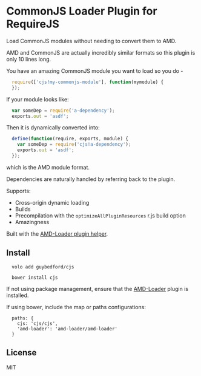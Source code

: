 CommonJS Loader Plugin for RequireJS
===

Load CommonJS modules without needing to convert them to AMD.

AMD and CommonJS are actually incredibly similar formats so this plugin is only 10 lines long.

You have an amazing CommonJS module you want to load so you do - 

```javascript
  require(['cjs!my-commonjs-module'], function(mymodule) {
  });
```

If your module looks like:

```javascript
  var someDep = require('a-dependency');
  exports.out = 'asdf';
```

Then it is dynamically converted into:

```javascript
  define(function(require, exports, module) {
    var someDep = require('cjs!a-dependency');
    exports.out = 'asdf';
  });
```

which is the AMD module format.

Dependencies are naturally handled by referring back to the plugin.

Supports:
* Cross-origin dynamic loading
* Builds
* Precompilation with the `optimizeAllPluginResources` r.js build option
* Amazingness

Built with the [AMD-Loader plugin helper](https://github.com/guybedford/amd-loader).

Install
---

```
  volo add guybedford/cjs
```

```
  bower install cjs
```

If not using package management, ensure that the [AMD-Loader](https://github.com/guybedford/amd-loader) plugin is installed.

If using bower, include the map or paths configurations:

```
  paths: {
    cjs: 'cjs/cjs',
    'amd-loader': 'amd-loader/amd-loader'
  }
```

License
---

MIT
